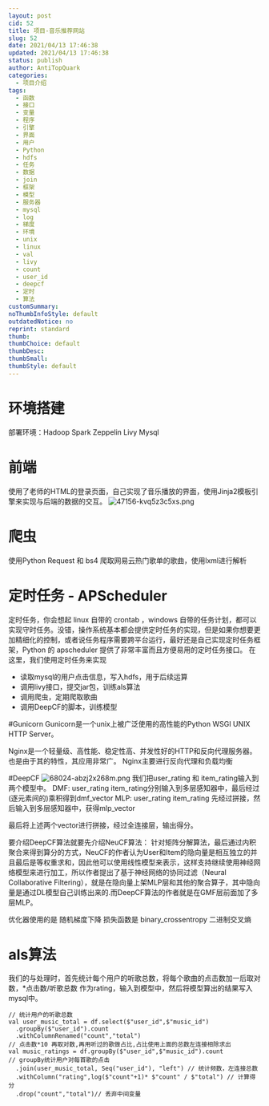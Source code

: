 ```yaml
---
layout: post
cid: 52
title: 项目-音乐推荐网站
slug: 52
date: 2021/04/13 17:46:38
updated: 2021/04/13 17:46:38
status: publish
author: AntiTopQuark
categories: 
  - 项目介绍
tags: 
  - 函数
  - 接口
  - 变量
  - 程序
  - 引擎
  - 界面
  - 用户
  - Python
  - hdfs
  - 任务
  - 数据
  - join
  - 框架
  - 模型
  - 服务器
  - mysql
  - log
  - 梯度
  - 环境
  - unix
  - linux
  - val
  - livy
  - count
  - user_id
  - deepcf
  - 定时
  - 算法
customSummary: 
noThumbInfoStyle: default
outdatedNotice: no
reprint: standard
thumb: 
thumbChoice: default
thumbDesc: 
thumbSmall: 
thumbStyle: default
---
```




<!-- index-menu -->
# 环境搭建

部署环境：Hadoop Spark Zeppelin Livy Mysql

# 前端
使用了老师的HTML的登录页面，自己实现了音乐播放的界面，使用Jinja2模板引擎来实现与后端的数据的交互。
![47156-kvq5z3c5xs.png](http://www.sukidesu.top/usr/uploads/2020/03/4006492100.png)

# 爬虫
使用Python Request 和 bs4 爬取网易云热门歌单的歌曲，使用lxml进行解析

# 定时任务 - APScheduler
定时任务，你会想起 linux 自带的 crontab ，windows 自带的任务计划，都可以实现守时任务。没错，操作系统基本都会提供定时任务的实现，但是如果你想要更加精细化的控制，或者说任务程序需要跨平台运行，最好还是自己实现定时任务框架，Python 的 apscheduler 提供了非常丰富而且方便易用的定时任务接口。
在这里，我们使用定时任务来实现
- 读取mysql的用户点击信息，写入hdfs，用于后续运算
- 调用livy接口，提交jar包，训练als算法
- 调用爬虫，定期爬取歌曲
- 调用DeepCF的脚本，训练模型

#Gunicorn
Gunicorn是一个unix上被广泛使用的高性能的Python WSGI UNIX HTTP Server。

Nginx是一个轻量级、高性能、稳定性高、并发性好的HTTP和反向代理服务器。也是由于其的特性，其应用非常广。
Nginx主要进行反向代理和负载均衡

#DeepCF
 ![68024-abzj2x268m.png](http://www.sukidesu.top/usr/uploads/2020/03/1340872793.png)
我们把user_rating 和 item_rating输入到两个模型中。
DMF:
user_rating item_rating分别输入到多层感知器中，最后经过(逐元素间的)乘积得到dmf_vector
MLP:
user_rating item_rating 先经过拼接，然后输入到多层感知器中，获得mlp_vector

最后将上述两个vector进行拼接，经过全连接层，输出得分。

要介绍DeepCF算法就要先介绍NeuCF算法：
针对矩阵分解算法，最后通过内积聚合来得到算分的方式，NeuCF的作者认为User和Item的隐向量是相互独立的并且最后是等权重求和，因此他可以使用线性模型来表示，这样支持继续使用神经网络模型来进行加工，所以作者提出了基于神经网络的协同过滤（Neural Collaborative Filtering），就是在隐向量上架MLP层和其他的聚合算子，其中隐向量是通过DL模型自己训练出来的.而DeepCF算法的作者就是在GMF层前面加了多层MLP。

优化器使用的是 随机梯度下降
损失函数是 binary_crossentropy 二进制交叉熵

# als算法
我们的与处理时，首先统计每个用户的听歌总数，将每个歌曲的点击数加一后取对数，*点击数/听歌总数 作为rating，输入到模型中，然后将模型算出的结果写入mysql中。

    // 统计用户的听歌总数
    val user_music_total = df.select($"user_id",$"music_id")
      .groupBy($"user_id").count
      .withColumnRenamed("count","total")
    // 点击数*10 再取对数,再用听过的歌做占比,占比使用上面的总数左连接相除求出
    val music_ratings = df.groupBy($"user_id",$"music_id").count          // groupBy统计用户对每首歌的点击
      .join(user_music_total, Seq("user_id"), "left") // 统计频数，左连接总数
      .withColumn("rating",log($"count"+1)* $"count" / $"total") // 计算得分
      .drop("count","total")// 丢弃中间变量




